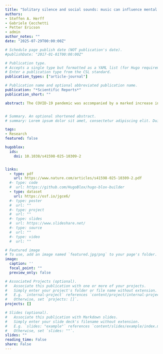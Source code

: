 ```yaml
---
title: "Solitary silence and social sounds: music can influence mental imagery, inducing thoughts of social interactions"
authors:
- Steffen A. Herff
- Gabriele Cecchetti
- Petter Ericson
- admin
author_notes: ""
date: "2025-07-29T00:00:00Z"

# Schedule page publish date (NOT publication's date).
#publishDate: "2017-01-01T00:00:00Z"

# Publication type.
# Accepts a single type but formatted as a YAML list (for Hugo requirements).
# Enter a publication type from the CSL standard.
publication_types: ["article-journal"]

# Publication name and optional abbreviated publication name.
publication: "*Scientific Reports*"
publication_short: ""

abstract: The COVID-19 pandemic was accompanied by a marked increase in the use of music listening for self-regulation. During these challenging times, listeners reported they used music ‘to keep them company’; indicating that they may have turned to music for social solace. However, whether this is simply a figure of speech or an empirically observable effect on social thought that extends into mental imagery was previously unclear, despite its great potential for applications. Here, six hundred participants were presented with silence or task-irrelevant folk music in Italian, Spanish, or Swedish while performing a directed mental-imagery task in which they imagined a journey towards a topographical landmark. To control and differentiate possible effects of vocals and semantics on imagined content, the music was presented with or without vocals to the participants, of which half were native speakers and the other half non-speakers of the respective languages. As in previous studies, music, compared to silence, led to more vivid imagination and shaped emotional sentiment of the imagined content. In addition, we show that social interactions emerged as a clear thematic cluster in participants’ descriptions of their imagined content through Latent Dirichlet Allocation. Moreover, Bayesian Mixed effects models revealed that music increased imagined social content compared to silent baseline conditions. This effect remained robust irrespective of vocals or language comprehension. Using stable diffusion, we generated visualisations of participants’ imagined content. In a second experiment, a new group of participants’ ability to differentiate between visualisations of content imagined during silence and music listening increased when they listened to the associated music. Results converge to show that music, indeed, can be good company.


# Summary. An optional shortened abstract.
# summary: Lorem ipsum dolor sit amet, consectetur adipiscing elit. Duis posuere tellus ac convallis placerat. Proin tincidunt magna sed ex sollicitudin condimentum.

tags:
- Research
featured: false

hugoblox:
  ids:
    doi: 10.1038/s41598-025-10309-2


links:
  - type: pdf
    url: https://www.nature.com/articles/s41598-025-10309-2.pdf
  #- type: code
  #  url: https://github.com/HugoBlox/hugo-blox-builder
  - type: dataset
    url: https://osf.io/jgce6/
  #- type: poster
  #  url: ""
  #- type: project
  #  url: ""
  #- type: slides
  #  url: https://www.slideshare.net/
  #- type: source
  #  url: ""
  #- type: video
  #  url: ""

# Featured image
# To use, add an image named `featured.jpg/png` to your page's folder. 
image:
  caption: ''
  focal_point: ""
  preview_only: false

# Associated Projects (optional).
#   Associate this publication with one or more of your projects.
#   Simply enter your project's folder or file name without extension.
#   E.g. `internal-project` references `content/project/internal-project/index.md`.
#   Otherwise, set `projects: []`.
projects: []

# Slides (optional).
#   Associate this publication with Markdown slides.
#   Simply enter your slide deck's filename without extension.
#   E.g. `slides: "example"` references `content/slides/example/index.md`.
#   Otherwise, set `slides: ""`.
slides: ""
reading_time: False
share: False
---
```


